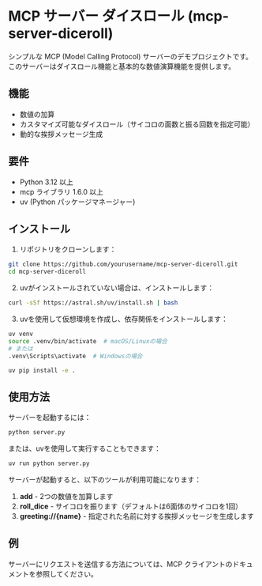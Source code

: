 # MCP サーバー ダイスロール (mcp-server-diceroll)

シンプルな MCP (Model Calling Protocol) サーバーのデモプロジェクトです。このサーバーはダイスロール機能と基本的な数値演算機能を提供します。

## 機能

- 数値の加算
- カスタマイズ可能なダイスロール（サイコロの面数と振る回数を指定可能）
- 動的な挨拶メッセージ生成

## 要件

- Python 3.12 以上
- mcp ライブラリ 1.6.0 以上
- uv (Python パッケージマネージャー)

## インストール

1. リポジトリをクローンします：

```bash
git clone https://github.com/yourusername/mcp-server-diceroll.git
cd mcp-server-diceroll
```

2. uvがインストールされていない場合は、インストールします：

```bash
curl -sSf https://astral.sh/uv/install.sh | bash
```

3. uvを使用して仮想環境を作成し、依存関係をインストールします：

```bash
uv venv
source .venv/bin/activate  # macOS/Linuxの場合
# または
.venv\Scripts\activate  # Windowsの場合

uv pip install -e .
```

## 使用方法

サーバーを起動するには：

```bash
python server.py
```

または、uvを使用して実行することもできます：

```bash
uv run python server.py
```

サーバーが起動すると、以下のツールが利用可能になります：

1. **add** - 2つの数値を加算します
2. **roll_dice** - サイコロを振ります（デフォルトは6面体のサイコロを1回）
3. **greeting://{name}** - 指定された名前に対する挨拶メッセージを生成します

## 例

サーバーにリクエストを送信する方法については、MCP クライアントのドキュメントを参照してください。
